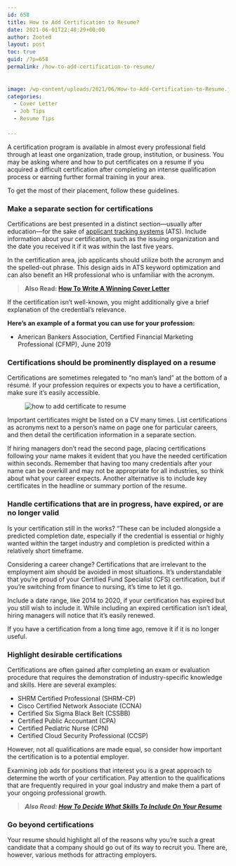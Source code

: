 ```yaml
---
id: 658
title: How to Add Certification to Resume?
date: 2021-06-01T22:48:29+00:00
author: Zooted
layout: post
toc: true
guid: /?p=658
permalink: /how-to-add-certification-to-resume/


image: /wp-content/uploads/2021/06/How-to-Add-Certification-to-Resume.jpg
categories:
  - Cover Letter
  - Job Tips
  - Resume Tips

---
```

A certification program is available in almost every professional field through at least one organization, trade group, institution, or business. You may be asking where and how to put certificates on a resume if you acquired a difficult certification after completing an intense qualification process or earning further formal training in your area.

To get the most of their placement, follow these guidelines.

### **Make a separate section for certifications**

Certifications are best presented in a distinct section—usually after education—for the sake of [applicant tracking systems](https://en.wikipedia.org/wiki/Applicant_tracking_system) (ATS). Include information about your certification, such as the issuing organization and the date you received it if it was within the last five years.

In the certification area, job applicants should utilize both the acronym and the spelled-out phrase. This design aids in ATS keyword optimization and can also benefit an HR professional who is unfamiliar with the acronym.

<blockquote class="wp-block-quote">
  <p>
    <strong>Also Read: <a href="/how-to-decide-what-skills-to-include-on-your-resume/">How To Write A Winning Cover Letter</a></strong>
  </p>
</blockquote>

If the certification isn&#8217;t well-known, you might additionally give a brief explanation of the credential&#8217;s relevance.

**Here&#8217;s an example of a format you can use for your profession:**

  * American Bankers Association, Certified Financial Marketing Professional (CFMP), June 2019

### **Certifications should be prominently displayed on a resume**

Certifications are sometimes relegated to &#8220;no man&#8217;s land&#8221; at the bottom of a résumé. If your profession requires or expects you to have a certification, make sure it&#8217;s easily accessible.

<figure class="wp-block-image size-large">

<img loading="lazy" width="1024" height="512" src="/wp-content/uploads/2021/06/how-to-add-certificate-to-resume.jpg" alt="how to add certificate to resume" class="wp-image-660" srcset="/wp-content/uploads/2021/06/how-to-add-certificate-to-resume.jpg 1024w, /wp-content/uploads/2021/06/how-to-add-certificate-to-resume-300x150.jpg 300w, /wp-content/uploads/2021/06/how-to-add-certificate-to-resume-768x384.jpg 768w" sizes="(max-width: 1024px) 100vw, 1024px" /> </figure> 

Important certificates might be listed on a CV many times. List certifications as acronyms next to a person&#8217;s name on page one for particular careers, and then detail the certification information in a separate section.

If hiring managers don&#8217;t read the second page, placing certifications following your name makes it evident that you have the needed certification within seconds. Remember that having too many credentials after your name can be overkill and may not be appropriate for all industries, so think about what your career expects. Another alternative is to include key certificates in the headline or summary portion of the resume.

### **Handle certifications that are in progress, have expired, or are no longer valid**

Is your certification still in the works? “These can be included alongside a predicted completion date, especially if the credential is essential or highly wanted within the target industry and completion is predicted within a relatively short timeframe.

Considering a career change? Certifications that are irrelevant to the employment aim should be avoided in most situations. It&#8217;s understandable that you&#8217;re proud of your Certified Fund Specialist (CFS) certification, but if you&#8217;re switching from finance to nursing, it&#8217;s time to let it go.

Include a date range, like 2014 to 2020, if your certification has expired but you still wish to include it. While including an expired certification isn&#8217;t ideal, hiring managers will notice that it&#8217;s easily renewed.

If you have a certification from a long time ago, remove it if it is no longer useful.

### **Highlight desirable certifications**

Certifications are often gained after completing an exam or evaluation procedure that requires the demonstration of industry-specific knowledge and skills. Here are several examples:

  * SHRM Certified Professional (SHRM-CP)
  * Cisco Certified Network Associate (CCNA)
  * Certified Six Sigma Black Belt (CSSBB)
  * Certified Public Accountant (CPA)
  * Certified Pediatric Nurse (CPN)
  * Certified Cloud Security Professional (CCSP)

However, not all qualifications are made equal, so consider how important the certification is to a potential employer.

Examining job ads for positions that interest you is a great approach to determine the worth of your certification. Pay attention to the qualifications that are frequently required in your goal industry and make them a part of your ongoing professional growth.

<blockquote class="wp-block-quote">
  <p>
    <em><strong>Also Read: <a href="/how-to-decide-what-skills-to-include-on-your-resume/">How To Decide What Skills To Include On Your Resume</a></strong></em>
  </p>
</blockquote>

### **Go beyond certifications**

Your resume should highlight all of the reasons why you&#8217;re such a great candidate that a company should go out of its way to recruit you. There are, however, various methods for attracting employers.

